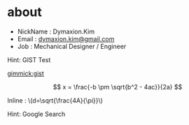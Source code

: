 # about

* NickName : Dymaxion.Kim
* Email : dymaxion.kim@gmail.com
* Job : Mechanical Designer / Engineer

Hint: GIST Test

[gimmick:gist](adf22c7c98696ffca4be)


<script src="https://gist.github.com/dymaxionkim/adf22c7c98696ffca4be.js"></script>


$$ x = \frac{-b \pm \sqrt{b^2 - 4ac}}{2a} $$

Inline : \\(d=\sqrt{\frac{4A}{\pi}}\\)

[](https://www.youtube.com/watch?v=PU4oXnMg3rE)


Hint: Google Search

<div1>
<script>
  (function() {
    var cx = '014003260330693058632:stq-ikka09w';
    var gcse = document.createElement('script');
    gcse.type = 'text/javascript';
    gcse.async = true;
    gcse.src = (document.location.protocol == 'https:' ? 'https:' : 'http:') +
        '//cse.google.com/cse.js?cx=' + cx;
    var s = document.getElementsByTagName('script')[0];
    s.parentNode.insertBefore(gcse, s);
  })();
</script>
<gcse:search></gcse:search>
</div1>

